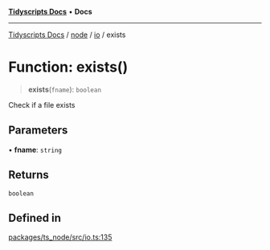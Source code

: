[**Tidyscripts Docs**](../../../../../README.md) • **Docs**

***

[Tidyscripts Docs](../../../../../globals.md) / [node](../../../README.md) / [io](../README.md) / exists

# Function: exists()

> **exists**(`fname`): `boolean`

Check if a file exists

## Parameters

• **fname**: `string`

## Returns

`boolean`

## Defined in

[packages/ts\_node/src/io.ts:135](https://github.com/sheunaluko/tidyscripts/blob/master/packages/ts_node/src/io.ts#L135)
